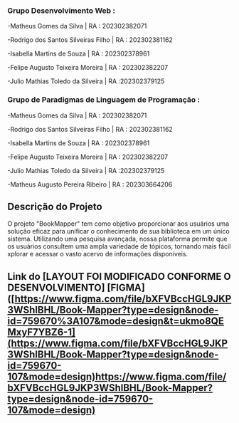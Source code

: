 ### Grupo Desenvolvimento Web :

-Matheus Gomes da Silva | RA : 202302382071

-Rodrigo dos Santos Silveiras Filho | RA : 202302381162

-Isabella Martins de Souza | RA : 202302378961

-Felipe Augusto Teixeira Moreira | RA : 202302382207

-Julio Mathias Toledo da Silveira | RA :202302379125

### Grupo de Paradigmas de Linguagem de Programação : 

-Matheus Gomes da Silva | RA : 202302382071

-Rodrigo dos Santos Silveiras Filho | RA : 202302381162

-Isabella Martins de Souza | RA : 202302378961

-Felipe Augusto Teixeira Moreira | RA : 202302382207

-Julio Mathias Toledo da Silveira | RA :202302379125

-Matheus Augusto Pereira Ribeiro | RA : 202303664206

## Descrição do Projeto

O projeto "BookMapper" tem como objetivo proporcionar aos usuários uma solução eficaz para unificar o conhecimento de sua biblioteca em um único sistema. Utilizando uma pesquisa avançada, nossa plataforma permite que os usuários consultem uma ampla variedade de tópicos, tornando mais fácil xplorar e acessar o vasto acervo de informações disponíveis.


## Link do [LAYOUT FOI MODIFICADO CONFORME O DESENVOLVIMENTO] [FIGMA] ([https://www.figma.com/file/bXFVBccHGL9JKP3WShlBHL/Book-Mapper?type=design&node-id=759670%3A107&mode=design&t=ukmo8QEMxyF7YBZ6-1](https://www.figma.com/file/bXFVBccHGL9JKP3WShlBHL/Book-Mapper?type=design&node-id=759670-107&mode=design)https://www.figma.com/file/bXFVBccHGL9JKP3WShlBHL/Book-Mapper?type=design&node-id=759670-107&mode=design)
        
        


